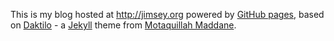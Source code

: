 This is my blog hosted at http://jimsey.org powered by [GitHub pages](https://help.github.com/articles/using-jekyll-with-pages/), based on [Daktilo](https://github.com/kronik3r/daktilo) - a [Jekyll](http://jekyllrb.com) theme from [Motaquillah Maddane](https://github.com/kronik3r).
